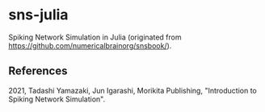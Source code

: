 # sns-julia

Spiking Network Simulation in Julia (originated from https://github.com/numericalbrainorg/snsbook/).

## References
2021, Tadashi Yamazaki, Jun Igarashi, Morikita Publishing, "Introduction to Spiking Network Simulation".
